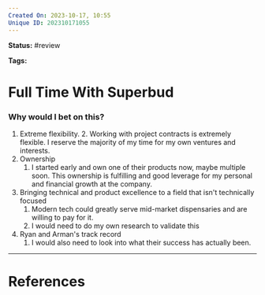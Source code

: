 ```yaml
---
Created On: 2023-10-17, 10:55
Unique ID: 202310171055
---
```

**Status:** #review 

**Tags:** 

# Full Time With Superbud

### Why would I bet on this? 
1. Extreme flexibility. 
	2. Working with project contracts is extremely flexible. I reserve the majority of my time for my own ventures and interests.
2. Ownership
	1. I started early and own one of their products now, maybe multiple soon. This ownership is fulfilling and good leverage for my personal and financial growth at the company.
3. Bringing technical and product excellence to a field that isn't technically focused
	1. Modern tech could greatly serve mid-market dispensaries and are willing to pay for it. 
	2. I would need to do my own research to validate this
4. Ryan and Arman's track record
	1. I would also need to look into what their success has actually been.



---
# References

